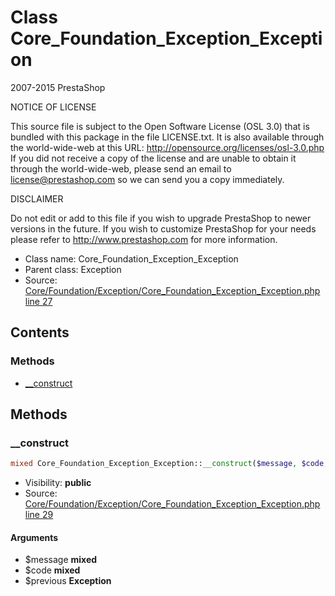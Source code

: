 Class Core_Foundation_Exception_Exception
=====================

2007-2015 PrestaShop

NOTICE OF LICENSE

This source file is subject to the Open Software License (OSL 3.0)
that is bundled with this package in the file LICENSE.txt.
It is also available through the world-wide-web at this URL:
http://opensource.org/licenses/osl-3.0.php
If you did not receive a copy of the license and are unable to
obtain it through the world-wide-web, please send an email
to license@prestashop.com so we can send you a copy immediately.

DISCLAIMER

Do not edit or add to this file if you wish to upgrade PrestaShop to newer
versions in the future. If you wish to customize PrestaShop for your
needs please refer to http://www.prestashop.com for more information.

* Class name: Core_Foundation_Exception_Exception
* Parent class: Exception
* Source: [Core/Foundation/Exception/Core_Foundation_Exception_Exception.php line 27](https://github.com/PrestaShop/PrestaShop/blob/1.6.1.0/Core/Foundation/Exception/Core_Foundation_Exception_Exception.php#L27)


Contents
--------



### Methods

* [__construct](#method-__construct)






Methods
-------


### <a name="method-__construct"></a>__construct

```php
mixed Core_Foundation_Exception_Exception::__construct($message, $code, \Exception $previous)
```





* Visibility: **public**
* Source: [Core/Foundation/Exception/Core_Foundation_Exception_Exception.php line 29](https://github.com/PrestaShop/PrestaShop/blob/1.6.1.0/Core/Foundation/Exception/Core_Foundation_Exception_Exception.php#L29)


#### Arguments
* $message **mixed**
* $code **mixed**
* $previous **Exception**


